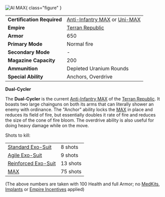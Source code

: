 ![ AI
[MAX](../armor/Mechanized_Assault_Exo-Suit.md)](../images/PSScreenShot0320.jpg){ class="figure" }

|                            |                                                                                                                                            |
| -------------------------- | ------------------------------------------------------------------------------------------------------------------------------------------ |
| **Certification Required** | [Anti-Infantry MAX](<../certifications/Anti-Aircraft_MAX_(Certification).md>) or [Uni-MAX](<../certifications/Uni-MAX_(Certification).md>) |
| **Empire**                 | [Terran Republic](../etc/Terran_Republic.md)                                                                                               |
| **Armor**                  | 650                                                                                                                                        |
| **Primary Mode**           | Normal fire                                                                                                                                |
| **Secondary Mode**         | \-                                                                                                                                         |
| **Magazine Capacity**      | 200                                                                                                                                        |
| **Ammunition**             | Depleted Uranium Rounds                                                                                                                    |
| **Special Ability**        | Anchors, Overdrive                                                                                                                         |

**Dual-Cycler**

The **Dual-Cycler** is the current
[Anti-Infantry MAX](<../certifications/Anti-Aircraft_MAX_(Certification).md>) of
the [Terran Republic](../etc/Terran_Republic.md). It boasts two large chainguns
on both its arms that can literally shower an enemy with ordinance. The "Anchor"
ability locks the [MAX](../armor/Mechanized_Assault_Exo-Suit.md) in place and
reduces its field of fire, but essentially doubles it rate of fire and reduces
the size of the cone of fire bloom. The overdrive ability is also useful for
doing heavy damage while on the move.

Shots to kill:

|                                                |          |
| ---------------------------------------------- | -------- |
| [Standard Exo-Suit](Standard_Exo-Suit.md)      | 8 shots  |
| [Agile Exo-Suit](Agile_Exo-Suit.md)            | 9 shots  |
| [Reinforced Exo-Suit](Reinforced_Exo-Suit.md)  | 13 shots |
| [MAX](../armor/Mechanized_Assault_Exo-Suit.md) | 75 shots |

(The above numbers are taken with 100 Health and full Armor; no
[MedKits](../items/MedKit.md), [Implants](../implants/Implants.md) or
[Empire Incentives](../etc/Empire_Incentives.md) applied)
